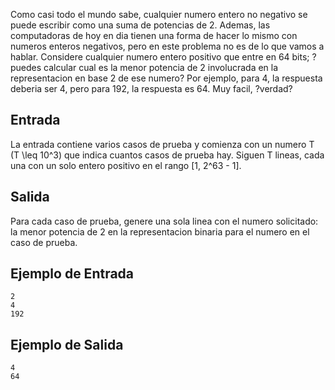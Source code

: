 Como casi todo el mundo sabe, cualquier numero entero no negativo se puede escribir como una suma de potencias de 2. Ademas, las computadoras de hoy en dia tienen una forma de hacer lo mismo con numeros enteros negativos, pero en este problema no es de lo que vamos a hablar. Considere cualquier numero entero positivo que entre en 64 bits; ?puedes calcular cual es la menor potencia de 2 involucrada en la representacion en base 2 de ese numero? Por ejemplo, para 4, la respuesta deberia ser 4, pero para 192, la respuesta es 64. Muy facil, ?verdad?



## Entrada



La entrada contiene varios casos de prueba y comienza con un numero T (T \leq 10^3) que indica cuantos casos de prueba hay. Siguen T lineas, cada una con un solo entero positivo en el rango [1, 2^63 - 1].



## Salida



Para cada caso de prueba, genere una sola linea con el numero solicitado: la menor potencia de 2 en la representacion binaria para el numero en el caso de prueba.



## Ejemplo de Entrada



```
2
4
192
```


## Ejemplo de Salida



```
4
64
```


